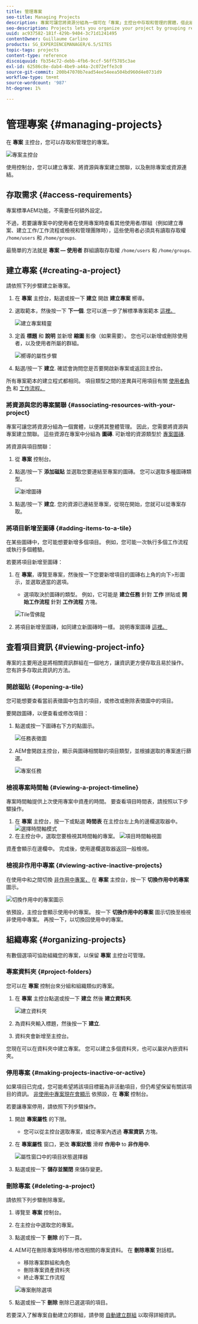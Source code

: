```yaml
---
title: 管理專案
seo-title: Managing Projects
description: 專案可讓您將資源分組為一個可在「專案」主控台中存取和管理的實體，借此組織專案
seo-description: Projects lets you organize your project by grouping resources into one entity which can be acessed and managed intheProjects console
uuid: ac937582-181f-429b-9404-3c71d1241495
contentOwner: Guillaume Carlino
products: SG_EXPERIENCEMANAGER/6.5/SITES
topic-tags: projects
content-type: reference
discoiquuid: fb354c72-debb-4fb6-9ccf-56ff5785c3ae
exl-id: 62586c8e-dab4-4be9-a44a-2c072effe3c0
source-git-commit: 200b47070b7ead54ee54eea504bd960d4e0731d9
workflow-type: tm+mt
source-wordcount: '987'
ht-degree: 1%

---
```



# 管理專案 {#managing-projects}

在 **專案** 主控台，您可以存取和管理您的專案。

![專案主控台](assets/projects-console.png)

使用控制台，您可以建立專案、將資源與專案建立關聯，以及刪除專案或資源連結。

## 存取需求 {#access-requirements}

專案標準AEM功能，不需要任何額外設定。

不過，若要讓專案中的使用者在使用專案時查看其他使用者/群組（例如建立專案、建立工作/工作流程或檢視和管理團隊時），這些使用者必須具有讀取存取權 `/home/users` 和 `/home/groups`.

最簡單的方法就是 **專案 — 使用者** 群組讀取存取權 `/home/users` 和 `/home/groups`.

## 建立專案 {#creating-a-project}

請依照下列步驟建立新專案。

1. 在 **專案** 主控台，點選或按一下 **建立** 開啟 **建立專案** 嚮導。
1. 選取範本，然後按一下 **下一個**. 您可以進一步了解標準專案範本 [這裡。](/help/sites-authoring/projects.md#project-templates)

   ![建立專案精靈](assets/create-project-wizard.png)

1. 定義 **標題** 和 **說明** 並新增 **縮圖** 影像（如果需要）。 您也可以新增或刪除使用者，以及使用者所屬的群組。

   ![嚮導的屬性步驟](assets/create-project-wizard-properties.png)

1. 點選/按一下 **建立**. 確認會詢問您是否要開啟新專案或返回主控台。

所有專案範本的建立程式都相同。 項目類型之間的差異與可用項目有關 [使用者角色](/help/sites-authoring/projects.md) 和 [工作流程。](/help/sites-authoring/projects-with-workflows.md)

### 將資源與您的專案關聯 {#associating-resources-with-your-project}

專案可讓您將資源分組為一個實體，以便將其整體管理。 因此，您需要將資源與專案建立關聯。 這些資源在專案中分組為 **圖磚**. 可新增的資源類型於 [專案圖磚](/help/sites-authoring/projects.md#project-tiles).

將資源與項目關聯：

1. 從 **專案** 控制台。
1. 點選/按一下 **添加磁貼** 並選取您要連結至專案的圖磚。 您可以選取多種圖磚類型。

   ![新增圖磚](assets/project-add-tile.png)

1. 點選/按一下 **建立**. 您的資源已連結至專案，從現在開始，您就可以從專案存取。

### 將項目新增至圖磚 {#adding-items-to-a-tile}

在某些圖磚中，您可能想要新增多個項目。 例如，您可能一次執行多個工作流程或執行多個體驗。

若要將項目新增至圖磚：

1. 在 **專案**，導覽至專案，然後按一下您要新增項目的圖磚右上角的向下>形圖示，並選取適當的選項。

   * 選項取決於圖磚的類型。 例如，它可能是 **建立任務** 針對 **工作** 拼貼或 **開始工作流程** 針對 **工作流程** 方塊。

   ![Tile雪佛龍](assets/project-tile-create-task.png)

1. 將項目新增至圖磚，如同建立新圖磚時一樣。 說明專案圖磚 [這裡。](/help/sites-authoring/projects.md#project-tiles)

## 查看項目資訊 {#viewing-project-info}

專案的主要用途是將相關資訊群組在一個地方，讓資訊更方便存取且易於操作。 您有許多存取此資訊的方法。

### 開啟磁貼 {#opening-a-tile}

您可能想要查看當前表徵圖中包含的項目，或修改或刪除表徵圖中的項目。

要開啟圖磚，以便查看或修改項目：

1. 點選或按一下圖磚右下方的點圖示。

   ![任務表徵圖](assets/project-tile-tasks.png)

1. AEM會開啟主控台，顯示與圖磚相關聯的項目類型，並根據選取的專案進行篩選。

   ![專案任務](assets/project-tasks.png)

### 檢視專案時間軸 {#viewing-a-project-timeline}

專案時間軸提供上次使用專案中資產的時間。 要查看項目時間表，請按照以下步驟操作。

1. 在 **專案** 主控台，按一下或點選 **時間表** 在主控台左上角的邊欄選取器中。
   ![選擇時間軸模式](assets/projects-timeline-rail.png)
2. 在主控台中，選取您要檢視其時間軸的專案。
   ![項目時間軸視圖](assets/project-timeline-view.png)

資產會顯示在邊欄中。 完成後，使用邊欄選取器返回一般檢視。

### 檢視非作用中專案 {#viewing-active-inactive-projects}

在使用中和之間切換 [非作用中專案，](#making-projects-inactive-or-active) 在 **專案** 主控台，按一下 **切換作用中的專案** 圖示。

![切換作用中的專案圖示](assets/projects-toggle-active.png)

依預設，主控台會顯示使用中的專案。 按一下 **切換作用中的專案** 圖示切換至檢視非使用中專案。 再按一下，以切換回使用中的專案。

## 組織專案 {#organizing-projects}

有數個選項可協助組織您的專案，以保留 **專案** 主控台可管理。

### 專案資料夾 {#project-folders}

您可以在 **專案** 控制台來分組和組織類似的專案。

1. 在 **專案** 主控台點選或按一下 **建立** 然後 **建立資料夾**.

   ![建立資料夾](assets/project-create-folder.png)

1. 為資料夾輸入標題，然後按一下 **建立**.

1. 資料夾會新增至主控台。

您現在可以在資料夾中建立專案。 您可以建立多個資料夾，也可以巢狀內嵌資料夾。

### 停用專案 {#making-projects-inactive-or-active}

如果項目已完成，您可能希望將該項目標籤為非活動項目，但仍希望保留有關該項目的資訊。 [非使用中專案現在會顯示](#viewing-active-inactive-projects) 依預設，在 **專案** 控制台。

若要讓專案停用，請依照下列步驟操作。

1. 開啟 **專案屬性** 的下限。
   * 您可以從主控台選取專案，或從專案內透過 **專案資訊** 方塊。
1. 在 **專案屬性** 窗口，更改 **專案狀態** 滑桿 **作用中** to **非作用中**.

   ![屬性窗口中的項目狀態選擇器](assets/project-status.png)

1. 點選或按一下 **儲存並關閉** 來儲存變更。

### 刪除專案 {#deleting-a-project}

請依照下列步驟刪除專案。

1. 導覽至 **專案** 控制台。
1. 在主控台中選取您的專案。
1. 點選或按一下 **刪除** 的下一頁。
1. AEM可在刪除專案時移除/修改相關的專案資料。 在 **刪除專案** 對話框。
   * 移除專案群組和角色
   * 刪除專案資產資料夾
   * 終止專案工作流程

   ![專案刪除選項](assets/project-delete-options.png)
1. 點選或按一下 **刪除** 刪除已選選項的項目。

若要深入了解專案自動建立的群組，請參閱 [自動建立群組](/help/sites-authoring/projects.md#auto-group-creation) 以取得詳細資訊。
